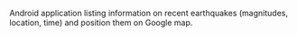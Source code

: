Android application listing information on recent earthquakes (magnitudes, location, time) and position them on Google map.
